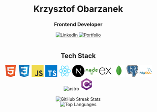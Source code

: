 <h1 align="center">Krzysztof Obarzanek</h1>
<h3 align="center">Frontend Developer</h3>

<div align="center">
  <a href="https://linkedin.com/in/krzysztof-obarzanek-6b8803254">
    <img src="https://img.shields.io/badge/LinkedIn-0077B5?style=for-the-badge&logo=linkedin&logoColor=white" alt="LinkedIn"/>
  </a>
  <a href="https://www.kris1027.pl/">
    <img src="https://img.shields.io/badge/Portfolio-4CAF50?style=for-the-badge&logo=files&logoColor=white" alt="Portfolio"/>
  </a>
</div>

<br/>

<h2 align="center">Tech Stack</h2>

<div align="center">
  <img src="https://raw.githubusercontent.com/devicons/devicon/master/icons/html5/html5-original.svg" alt="html5" width="40" height="40"/>
  <img src="https://raw.githubusercontent.com/devicons/devicon/master/icons/css3/css3-original.svg" alt="css3" width="40" height="40"/>
  <img src="https://raw.githubusercontent.com/devicons/devicon/master/icons/javascript/javascript-original.svg" alt="javascript" width="40" height="40"/>
  <img src="https://raw.githubusercontent.com/devicons/devicon/master/icons/typescript/typescript-original.svg" alt="typescript" width="40" height="40"/>
  <img src="https://raw.githubusercontent.com/devicons/devicon/master/icons/react/react-original.svg" alt="react" width="40" height="40"/>
  <img src="https://raw.githubusercontent.com/devicons/devicon/master/icons/nextjs/nextjs-original.svg" alt="nextjs" width="40" height="40"/>
  <img src="https://raw.githubusercontent.com/devicons/devicon/master/icons/nodejs/nodejs-plain-wordmark.svg" alt="nodejs" width="40" height="40"/>
  <img src="https://raw.githubusercontent.com/devicons/devicon/master/icons/express/express-original.svg" alt="express" width="40" height="40"/>
  <img src="https://raw.githubusercontent.com/devicons/devicon/master/icons/mongodb/mongodb-original.svg" alt="mongodb" width="40" height="40"/>
  <img src="https://raw.githubusercontent.com/devicons/devicon/master/icons/postgresql/postgresql-original.svg" alt="postgresql" width="40" height="40"/>
  <img src="https://raw.githubusercontent.com/devicons/devicon/master/icons/mysql/mysql-original-wordmark.svg" alt="mysql" width="40" height="40"/>
  <img src="https://cdn.simpleicons.org/astro/FF5D01" alt="astro" width="40" height="40"/>
  <img src="https://raw.githubusercontent.com/devicons/devicon/master/icons/csharp/csharp-original.svg" alt="csharp" width="40" height="40"/>
</div>

<br/>

<div align="center">
  <img src="https://github-readme-streak-stats.herokuapp.com/?user=kris1027&theme=dark&hide_border=true" alt="GitHub Streak Stats"/>
</div>

<div align="center">
  <img src="https://github-readme-stats.vercel.app/api/top-langs/?username=kris1027&theme=dark&hide_border=true&include_all_commits=false&count_private=false&layout=compact" alt="Top Languages"/>
</div>
